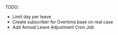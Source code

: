 TODO:
- Limit day per leave
- Create subscriber for Overtime base on real case
- Add Annual Leave Adjustment Cron Job